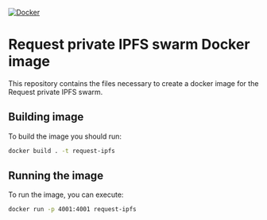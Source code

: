 [![Docker](https://badgen.net/badge/icon/docker?icon=docker&label)](https://hub.docker.com/r/requestnetwork/request-ipfs)

# Request private IPFS swarm Docker image

This repository contains the files necessary to create a docker image
for the Request private IPFS swarm.

## Building image

To build the image you should run:

```bash
docker build . -t request-ipfs
```

## Running the image

To run the image, you can execute:
```bash
docker run -p 4001:4001 request-ipfs
```
